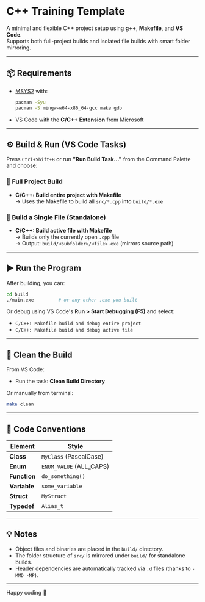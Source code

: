 # C++ Training Template

A minimal and flexible C++ project setup using **g++**, **Makefile**, and **VS Code**.  
Supports both full-project builds and isolated file builds with smart folder mirroring.

---

## 📦 Requirements

- [MSYS2](https://www.msys2.org) with:
  ```bash
  pacman -Syu
  pacman -S mingw-w64-x86_64-gcc make gdb
  ```
- VS Code with the **C/C++ Extension** from Microsoft

---

## ⚙️ Build & Run (VS Code Tasks)

Press `Ctrl+Shift+B` or run **"Run Build Task…"** from the Command Palette and choose:

### 🧱 Full Project Build
- **C/C++: Build entire project with Makefile**  
  → Uses the Makefile to build all `src/*.cpp` into `build/*.exe`

### 🧪 Build a Single File (Standalone)
- **C/C++: Build active file with Makefile**  
  → Builds only the currently open `.cpp` file  
  → Output: `build/<subfolder>/<file>.exe` (mirrors source path)

---

## ▶️ Run the Program

After building, you can:
```bash
cd build
./main.exe         # or any other .exe you built
```

Or debug using VS Code's **Run > Start Debugging (F5)** and select:

- `C/C++: Makefile build and debug entire project`
- `C/C++: Makefile build and debug active file`

---

## 🧼 Clean the Build

From VS Code:
- Run the task: **Clean Build Directory**

Or manually from terminal:
```bash
make clean
```

---

## 📐 Code Conventions

| Element       | Style                  |
|---------------|------------------------|
| **Class**     | `MyClass` (PascalCase) |
| **Enum**      | `ENUM_VALUE` (ALL_CAPS)|
| **Function**  | `do_something()`       |
| **Variable**  | `some_variable`        |
| **Struct**    | `MyStruct`             |
| **Typedef**   | `Alias_t`              |

---

## 💡 Notes

- Object files and binaries are placed in the `build/` directory.
- The folder structure of `src/` is mirrored under `build/` for standalone builds.
- Header dependencies are automatically tracked via `.d` files (thanks to `-MMD -MP`).

---

Happy coding 🚀
